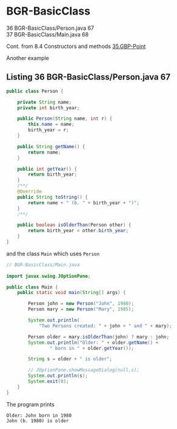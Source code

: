 # BGR-BasicClass  

36 BGR-BasicClass/Person.java 67   
37 BGR-BasicClass/Main.java 68  

Cont. from 8.4 Constructors and methods [35.GBP-Point](https://github.com/Java-PJATK/35.BGP-Point)  

Another example  

## Listing 36 BGR-BasicClass/Person.java 67   
```java
public class Person {

    private String name;
    private int birth_year;

    public Person(String name, int r) {
        this.name = name;
        birth_year = r;
    }

    public String getName() {
        return name;
    }

    public int getYear() {
        return birth_year;
    }
    /**/
    @Override
    public String toString() {
        return name + " (b. " + birth_year + ")";
    }
    /**/

    public boolean isOlderThan(Person other) {
        return birth_year < other.birth_year;
    }
}
```

and the class `Main` which uses `Person`  

```java
// BGR-BasicClass/Main.java
 
import javax.swing.JOptionPane;

public class Main {
    public static void main(String[] args) {

        Person john = new Person("John", 1980);
        Person mary = new Person("Mary", 1985);

        System.out.println(
            "Two Persons created: " + john + " and " + mary);

        Person older = mary.isOlderThan(john) ? mary : john;
        System.out.println("Older: " + older.getName() +
                " born in " + older.getYear());

        String s = older + " is older";

        // JOptionPane.showMessageDialog(null,s);
        System.out.println(s);
        System.exit(0);
    }
}
```

The program prints  

```
Older: John born in 1980
John (b. 1980) is older
```
